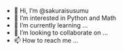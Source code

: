 - 👋 Hi, I’m @sakuraisusumu
- 👀 I’m interested in Python and Math
- 🌱 I’m currently learning ...
- 💞️ I’m looking to collaborate on ...
- 📫 How to reach me ...

<!---
sakuraisusumu/sakuraisusumu is a ✨ special ✨ repository because its `README.md` (this file) appears on your GitHub profile.
You can click the Preview link to take a look at your changes.
--->
